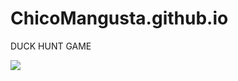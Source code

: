 # ChicoMangusta.github.io

DUCK HUNT GAME

![](https://res.cloudinary.com/dqiighjqq/image/upload/v1585981892/duck-hunt-1134281-1280x0_tf2vvy.jpg)